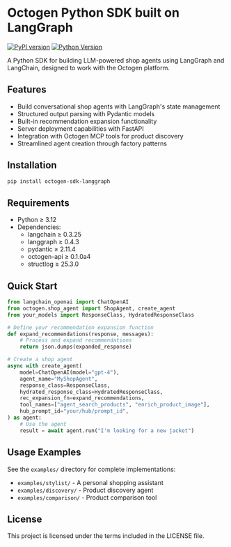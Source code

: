 # Octogen Python SDK built on LangGraph

[![PyPI version](https://badge.fury.io/py/octogen-sdk-langgraph.svg)](https://badge.fury.io/py/octogen-sdk-langgraph)
[![Python Version](https://img.shields.io/pypi/pyversions/octogen-sdk-langgraph.svg)](https://pypi.org/project/octogen-sdk-langgraph/)

A Python SDK for building LLM-powered shop agents using LangGraph and LangChain, designed to work with the Octogen platform.

## Features

- Build conversational shop agents with LangGraph's state management
- Structured output parsing with Pydantic models
- Built-in recommendation expansion functionality
- Server deployment capabilities with FastAPI
- Integration with Octogen MCP tools for product discovery
- Streamlined agent creation through factory patterns

## Installation

```bash
pip install octogen-sdk-langgraph
```

## Requirements

- Python ≥ 3.12
- Dependencies:
  - langchain ≥ 0.3.25
  - langgraph ≥ 0.4.3
  - pydantic ≥ 2.11.4
  - octogen-api ≥ 0.1.0a4
  - structlog ≥ 25.3.0

## Quick Start

```python
from langchain_openai import ChatOpenAI
from octogen.shop_agent import ShopAgent, create_agent
from your_models import ResponseClass, HydratedResponseClass

# Define your recommendation expansion function
def expand_recommendations(response, messages):
    # Process and expand recommendations
    return json.dumps(expanded_response)

# Create a shop agent
async with create_agent(
    model=ChatOpenAI(model="gpt-4"),
    agent_name="MyShopAgent",
    response_class=ResponseClass,
    hydrated_response_class=HydratedResponseClass,
    rec_expansion_fn=expand_recommendations,
    tool_names=["agent_search_products", "enrich_product_image"],
    hub_prompt_id="your/hub/prompt_id",
) as agent:
    # Use the agent
    result = await agent.run("I'm looking for a new jacket")
```

## Usage Examples

See the `examples/` directory for complete implementations:
- `examples/stylist/` - A personal shopping assistant
- `examples/discovery/` - Product discovery agent
- `examples/comparison/` - Product comparison tool

## License

This project is licensed under the terms included in the LICENSE file.
